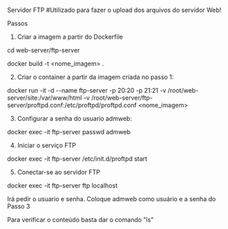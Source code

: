 Servidor FTP
#Utilizado para fazer o upload dos arquivos do servidor Web!

Passos

1. Criar a imagem a partir do Dockerfile

  cd web-server/ftp-server
  
 docker build -t <nome_imagem> .
  
2. Criar o container a partir da imagem criada no passo 1:

docker run -it -d --name ftp-server -p 20:20 -p 21:21 -v /root/web-server/site:/var/www/html -v /root/web-server/ftp-server/proftpd.conf:/etc/proftpd/proftpd.conf <nome_imagem>

3. Configurar a senha do usuario admweb:

docker exec -it ftp-server passwd admweb

4. Iniciar o serviço FTP

docker exec -it ftp-server /etc/init.d/proftpd start

5. Conectar-se ao servidor FTP

docker exec -it ftp-server ftp localhost

Irá pedir o usuario e senha. Coloque admweb como usuário e a senha do Passo 3

Para verificar o conteúdo basta dar o comando "ls"
